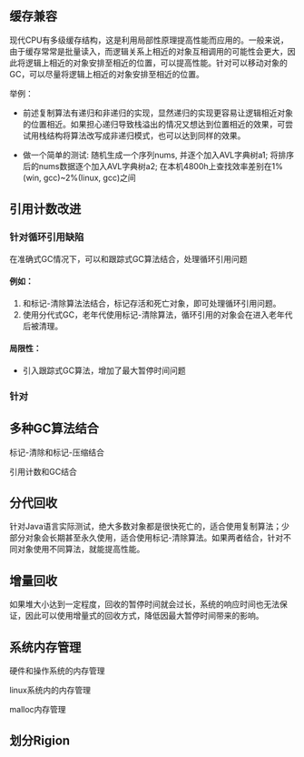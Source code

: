 ## 缓存兼容

现代CPU有多级缓存结构，这是利用局部性原理提高性能而应用的。一般来说，由于缓存常常是批量读入，而逻辑关系上相近的对象互相调用的可能性会更大，因此将逻辑上相近的对象安排至相近的位置，可以提高性能。针对可以移动对象的GC，可以尽量将逻辑上相近的对象安排至相近的位置。

举例：

+ 前述复制算法有递归和非递归的实现，显然递归的实现更容易让逻辑相近对象的位置相近。如果担心递归导致栈溢出的情况又想达到位置相近的效果，可尝试用栈结构将算法改写成非递归模式，也可以达到同样的效果。

+ 做一个简单的测试: 随机生成一个序列nums, 并逐个加入AVL字典树a1; 将排序后的nums数据逐个加入AVL字典树a2; 在本机4800h上查找效率差别在1%(win, gcc)~2%(linux, gcc)之间

## 引用计数改进

### 针对循环引用缺陷

在准确式GC情况下，可以和跟踪式GC算法结合，处理循环引用问题

#### 例如：

1. 和标记-清除算法法结合，标记存活和死亡对象，即可处理循环引用问题。
2. 使用分代式GC，老年代使用标记-清除算法，循环引用的对象会在进入老年代后被清理。

#### 局限性：

+ 引入跟踪式GC算法，增加了最大暂停时间问题

### 针对

## 多种GC算法结合

标记-清除和标记-压缩结合

引用计数和GC结合

## 分代回收

针对Java语言实际测试，绝大多数对象都是很快死亡的，适合使用复制算法；少部分对象会长期甚至永久使用，适合使用标记-清除算法。如果两者结合，针对不同对象使用不同算法，就能提高性能。

## 增量回收

如果堆大小达到一定程度，回收的暂停时间就会过长，系统的响应时间也无法保证，因此可以使用增量式的回收方式，降低因最大暂停时间带来的影响。

## 系统内存管理

硬件和操作系统的内存管理

linux系统内的内存管理

malloc内存管理

## 划分Rigion

